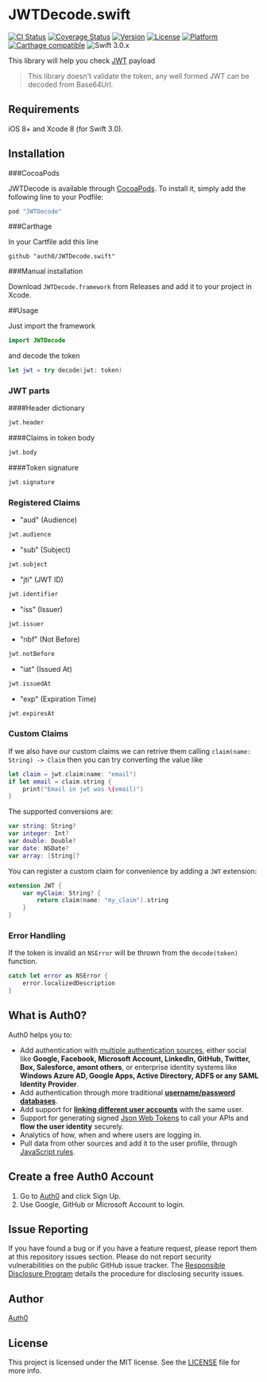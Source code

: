 # JWTDecode.swift

[![CI Status](http://img.shields.io/travis/auth0/JWTDecode.swift.svg?style=flat-square)](https://travis-ci.org/auth0/JWTDecode.swift)
[![Coverage Status](https://img.shields.io/codecov/c/github/auth0/JWTDecode.swift/master.svg?style=flat-square)](https://codecov.io/github/auth0/JWTDecode.swift)
[![Version](https://img.shields.io/cocoapods/v/JWTDecode.svg?style=flat-square)](http://cocoadocs.org/docsets/JWTDecode)
[![License](https://img.shields.io/cocoapods/l/JWTDecode.svg?style=flat-square)](http://cocoadocs.org/docsets/JWTDecode)
[![Platform](https://img.shields.io/cocoapods/p/JWTDecode.svg?style=flat-square)](http://cocoadocs.org/docsets/JWTDecode)
[![Carthage compatible](https://img.shields.io/badge/Carthage-compatible-4BC51D.svg?style=flat-square)](https://github.com/Carthage/Carthage)
![Swift 3.0.x](https://img.shields.io/badge/Swift-3.0.x-orange.svg)

This library will help you check [JWT](http://jwt.io/) payload

> This library doesn't validate the token, any well formed JWT can be decoded from Base64Url.

## Requirements

iOS 8+ and Xcode 8 (for Swift 3.0).

## Installation

###CocoaPods

JWTDecode is available through [CocoaPods](http://cocoapods.org). To install
it, simply add the following line to your Podfile:

```ruby
pod "JWTDecode"
```

###Carthage

In your Cartfile add this line

```
github "auth0/JWTDecode.swift"
```

###Manual installation

Download `JWTDecode.framework` from Releases and add it to your project in Xcode.


##Usage

Just import the framework

```swift
import JWTDecode
```

and decode the token

```swift
let jwt = try decode(jwt: token)    
```

### JWT parts

####Header dictionary
```swift
jwt.header
```

####Claims in token body
```swift
jwt.body
```

####Token signature
```swift
jwt.signature
```

### Registered Claims

* "aud" (Audience)
```swift
jwt.audience
```
* "sub" (Subject)
```swift
jwt.subject
```
* "jti" (JWT ID)
```swift
jwt.identifier
```
* "iss" (Issuer)
```swift
jwt.issuer
```
* "nbf" (Not Before)
```swift
jwt.notBefore
```
* "iat" (Issued At)
```swift
jwt.issuedAt
```
* "exp" (Expiration Time)
```swift
jwt.expiresAt
```

### Custom Claims
If we also have our custom claims we can retrive them calling `claim(name: String) -> Claim` then you can try converting the value like

```swift
let claim = jwt.claim(name: "email")
if let email = claim.string {
    print("Email in jwt was \(email)")
}
```

The supported conversions are:

```swift
var string: String?
var integer: Int?
var double: Double?
var date: NSDate?
var array: [String]?
```

You can register a custom claim for convenience by adding a `JWT` extension:

```swift
extension JWT {
    var myClaim: String? {
        return claim(name: "my_claim").string
    }
}
```

### Error Handling
If the token is invalid an `NSError` will be thrown from the `decode(token)` function.
```swift
catch let error as NSError {
    error.localizedDescription
}
```

## What is Auth0?

Auth0 helps you to:

* Add authentication with [multiple authentication sources](https://docs.auth0.com/identityproviders), either social like **Google, Facebook, Microsoft Account, LinkedIn, GitHub, Twitter, Box, Salesforce, amont others**, or enterprise identity systems like **Windows Azure AD, Google Apps, Active Directory, ADFS or any SAML Identity Provider**.
* Add authentication through more traditional **[username/password databases](https://docs.auth0.com/mysql-connection-tutorial)**.
* Add support for **[linking different user accounts](https://docs.auth0.com/link-accounts)** with the same user.
* Support for generating signed [Json Web Tokens](https://docs.auth0.com/jwt) to call your APIs and **flow the user identity** securely.
* Analytics of how, when and where users are logging in.
* Pull data from other sources and add it to the user profile, through [JavaScript rules](https://docs.auth0.com/rules).

## Create a free Auth0 Account

1. Go to [Auth0](https://auth0.com) and click Sign Up.
2. Use Google, GitHub or Microsoft Account to login.

## Issue Reporting

If you have found a bug or if you have a feature request, please report them at this repository issues section. Please do not report security vulnerabilities on the public GitHub issue tracker. The [Responsible Disclosure Program](https://auth0.com/whitehat) details the procedure for disclosing security issues.

## Author

[Auth0](auth0.com)

## License

This project is licensed under the MIT license. See the [LICENSE](LICENSE.txt) file for more info.
